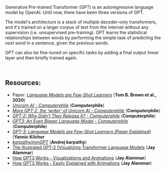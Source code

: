 Generative Pre-trained Transformer (GPT) is an autoregressive language model by OpenAI. Until now, there have been three versions of GPT.

The model's architecture is a stack of multiple decoder-only transformers, and it's trained on a larger corpus of text from the internet without any supervision (i.e. unsupervised pre-training).
GPT learns the statistical relationships between words by performing the simple task of predicting the *next word* in a sentence, given the previous words.

GPT can also be fine-tuned on specific tasks by adding a final output linear layer and then briefly trained again.

<br>

## Resources:
* Paper: [*Language Models are Few-Shot Learners*](https://arxiv.org/abs/2005.14165) (**Tom B. Brown et al.,  2020**)
* [*Unicorn AI - Computerphile*](https://www.youtube.com/watch?v=89A4jGvaaKk) (**Computerphile**)
* [*More GPT-2, the 'writer' of Unicorn AI - Computerphile*](https://www.youtube.com/watch?v=p-6F4rhRYLQ) (**Computerphile**)
* [*GPT-2: Why Didn't They Release It? - Computerphile*](https://www.youtube.com/watch?v=AJxLtdur5fc) (**Computerphile**)
* [*GPT3: An Even Bigger Language Model - Computerphile*](https://www.youtube.com/watch?v=_8yVOC4ciXc) (**Computerphile**)
* [*GPT-3: Language Models are Few-Shot Learners (Paper Explained)*](https://www.youtube.com/watch?v=SY5PvZrJhLE) (**Yannic Kilcher**
* [*karpathy/minGPT*](https://github.com/karpathy/minGPT) (**Andrej karpathy**)
* [The Illustrated GPT-2 (Visualizing Transformer Language Models](https://jalammar.github.io/illustrated-gpt2/) (**Jay Alammar**)
* [How GPT3 Works - Visualizations and Animations](https://jalammar.github.io/how-gpt3-works-visualizations-animations/) (**Jay Alammar**)
* [How GPT3 Works - Easily Explained with Animations](https://www.youtube.com/watch?v=MQnJZuBGmSQ) (**Jay Alammar**)
